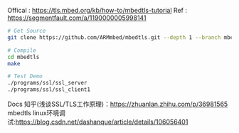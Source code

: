 Offical : https://tls.mbed.org/kb/how-to/mbedtls-tutorial
Ref : https://segmentfault.com/a/1190000005998141


```bash
# Get Source 
git clone https://github.com/ARMmbed/mbedtls.git --depth 1 --branch mbedtls-2.24.0

# Compile
cd mbedtls
make

# Test Demo
./programs/ssl/ssl_server
./programs/ssl/ssl_client1
```



Docs
知乎(浅谈SSL/TLS工作原理)：https://zhuanlan.zhihu.com/p/36981565
mbedtls linux环境调试:https://blog.csdn.net/dashanque/article/details/106056401
